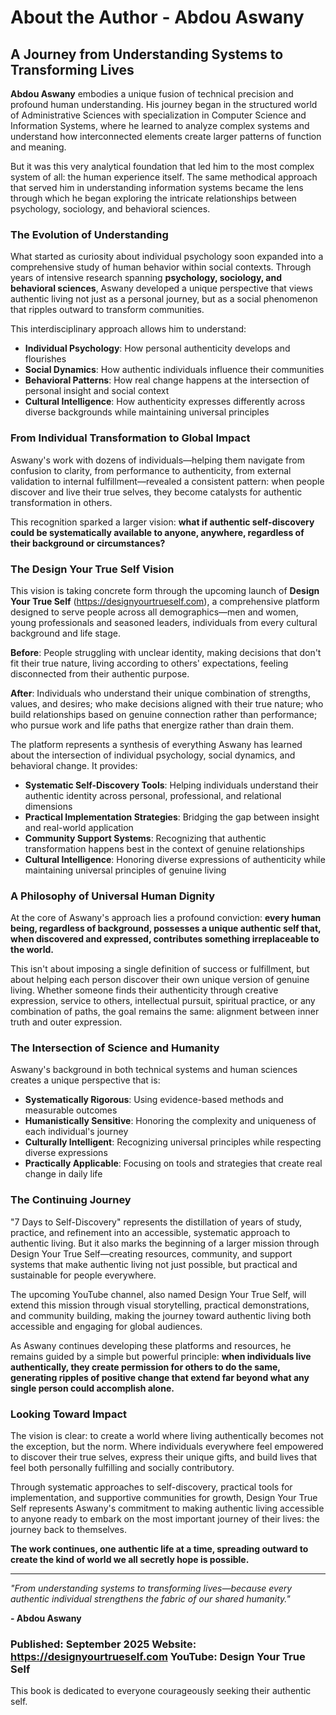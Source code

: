 # About the Author - Abdou Aswany 

## A Journey from Understanding Systems to Transforming Lives

**Abdou Aswany** embodies a unique fusion of technical precision and profound human understanding. His journey began in the structured world of Administrative Sciences with specialization in Computer Science and Information Systems, where he learned to analyze complex systems and understand how interconnected elements create larger patterns of function and meaning.

But it was this very analytical foundation that led him to the most complex system of all: the human experience itself. The same methodical approach that served him in understanding information systems became the lens through which he began exploring the intricate relationships between psychology, sociology, and behavioral sciences.

### The Evolution of Understanding

What started as curiosity about individual psychology soon expanded into a comprehensive study of human behavior within social contexts. Through years of intensive research spanning **psychology, sociology, and behavioral sciences**, Aswany developed a unique perspective that views authentic living not just as a personal journey, but as a social phenomenon that ripples outward to transform communities.

This interdisciplinary approach allows him to understand:
- **Individual Psychology**: How personal authenticity develops and flourishes
- **Social Dynamics**: How authentic individuals influence their communities  
- **Behavioral Patterns**: How real change happens at the intersection of personal insight and social context
- **Cultural Intelligence**: How authenticity expresses differently across diverse backgrounds while maintaining universal principles

### From Individual Transformation to Global Impact

Aswany's work with dozens of individuals—helping them navigate from confusion to clarity, from performance to authenticity, from external validation to internal fulfillment—revealed a consistent pattern: when people discover and live their true selves, they become catalysts for authentic transformation in others.

This recognition sparked a larger vision: **what if authentic self-discovery could be systematically available to anyone, anywhere, regardless of their background or circumstances?**

### The Design Your True Self Vision

This vision is taking concrete form through the upcoming launch of **Design Your True Self** (https://designyourtrueself.com), a comprehensive platform designed to serve people across all demographics—men and women, young professionals and seasoned leaders, individuals from every cultural background and life stage.

**Before**: People struggling with unclear identity, making decisions that don't fit their true nature, living according to others' expectations, feeling disconnected from their authentic purpose.

**After**: Individuals who understand their unique combination of strengths, values, and desires; who make decisions aligned with their true nature; who build relationships based on genuine connection rather than performance; who pursue work and life paths that energize rather than drain them.

The platform represents a synthesis of everything Aswany has learned about the intersection of individual psychology, social dynamics, and behavioral change. It provides:

- **Systematic Self-Discovery Tools**: Helping individuals understand their authentic identity across personal, professional, and relational dimensions
- **Practical Implementation Strategies**: Bridging the gap between insight and real-world application
- **Community Support Systems**: Recognizing that authentic transformation happens best in the context of genuine relationships
- **Cultural Intelligence**: Honoring diverse expressions of authenticity while maintaining universal principles of genuine living

### A Philosophy of Universal Human Dignity

At the core of Aswany's approach lies a profound conviction: **every human being, regardless of background, possesses a unique authentic self that, when discovered and expressed, contributes something irreplaceable to the world.**

This isn't about imposing a single definition of success or fulfillment, but about helping each person discover their own unique version of genuine living. Whether someone finds their authenticity through creative expression, service to others, intellectual pursuit, spiritual practice, or any combination of paths, the goal remains the same: alignment between inner truth and outer expression.

### The Intersection of Science and Humanity

Aswany's background in both technical systems and human sciences creates a unique perspective that is:
- **Systematically Rigorous**: Using evidence-based methods and measurable outcomes
- **Humanistically Sensitive**: Honoring the complexity and uniqueness of each individual's journey
- **Culturally Intelligent**: Recognizing universal principles while respecting diverse expressions
- **Practically Applicable**: Focusing on tools and strategies that create real change in daily life

### The Continuing Journey

"7 Days to Self-Discovery" represents the distillation of years of study, practice, and refinement into an accessible, systematic approach to authentic living. But it also marks the beginning of a larger mission through Design Your True Self—creating resources, community, and support systems that make authentic living not just possible, but practical and sustainable for people everywhere.

The upcoming YouTube channel, also named Design Your True Self, will extend this mission through visual storytelling, practical demonstrations, and community building, making the journey toward authentic living both accessible and engaging for global audiences.

As Aswany continues developing these platforms and resources, he remains guided by a simple but powerful principle: **when individuals live authentically, they create permission for others to do the same, generating ripples of positive change that extend far beyond what any single person could accomplish alone.**

### Looking Toward Impact

The vision is clear: to create a world where living authentically becomes not the exception, but the norm. Where individuals everywhere feel empowered to discover their true selves, express their unique gifts, and build lives that feel both personally fulfilling and socially contributory.

Through systematic approaches to self-discovery, practical tools for implementation, and supportive communities for growth, Design Your True Self represents Aswany's commitment to making authentic living accessible to anyone ready to embark on the most important journey of their lives: the journey back to themselves.

**The work continues, one authentic life at a time, spreading outward to create the kind of world we all secretly hope is possible.**

---

*"From understanding systems to transforming lives—because every authentic individual strengthens the fabric of our shared humanity."*

**- Abdou Aswany**

### Published: September 2025 Website: https://designyourtrueself.com YouTube: Design Your True Self
This book is dedicated to everyone courageously seeking their authentic self.
